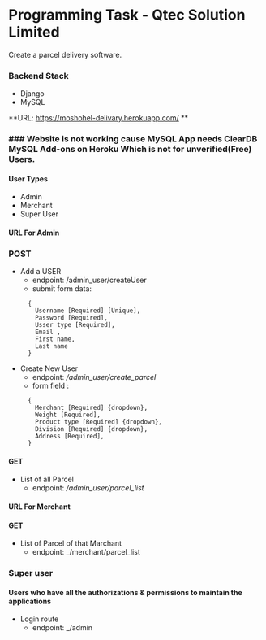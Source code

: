 # Programming Task - Qtec Solution Limited

Create a parcel delivery software.

### Backend Stack

-   Django
-   MySQL

**URL: https://moshohel-delivary.herokuapp.com/ **

### ### Website is not working cause MySQL App needs ClearDB MySQL Add-ons on Heroku Which is not for unverified(Free) Users.

#### User Types

-   Admin
-   Merchant
-   Super User

#### URL For Admin

### POST

-   Add a USER
    -   endpoint: /admin_user/createUser
    -   submit form data:
    ```
      {
        Username [Required] [Unique],
        Password [Required],
        Usser type [Required],
        Email ,
        First name,
        Last name
      }
    ```
-   Create New User
    -   endpoint: _/admin_user/create_parcel_
    -   form field :
    ```
      {
        Merchant [Required] {dropdown},
        Weight [Required],
        Product type [Required] {dropdown},
        Division [Required] {dropdown},
        Address [Required],
      }
    ```

#### GET

-   List of all Parcel
    -   endpoint: _/admin_user/parcel_list_

#### URL For Merchant

#### GET

-   List of Parcel of that Marchant
    -   endpoint: \_/merchant/parcel_list

### Super user

#### Users who have all the authorizations & permissions to maintain the applications

-   Login route
    -   endpoint: \_/admin

